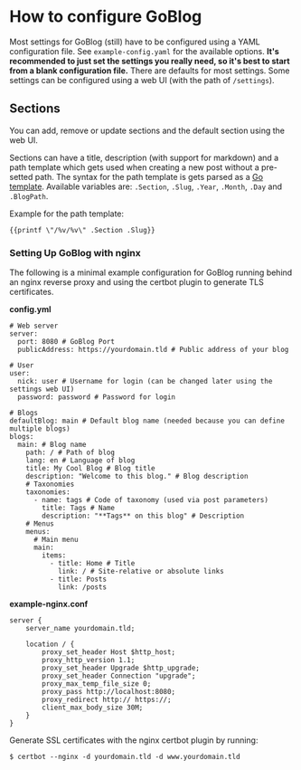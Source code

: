 # How to configure GoBlog

Most settings for GoBlog (still) have to be configured using a YAML configuration file. See `example-config.yaml` for the available options. **It's recommended to just set the settings you really need, so it's best to start from a blank configuration file.** There are defaults for most settings. Some settings can be configured using a web UI (with the path of `/settings`).

## Sections

You can add, remove or update sections and the default section using the web UI.

Sections can have a title, description (with support for markdown) and a path template which gets used when creating a new post without a pre-setted path. The syntax for the path template is gets parsed as a [Go template](https://pkg.go.dev/text/template#pkg-overview). Available variables are: `.Section`, `.Slug`, `.Year`, `.Month`, `.Day` and `.BlogPath`.

Example for the path template:

```
{{printf \"/%v/%v\" .Section .Slug}}
```

### Setting Up GoBlog with nginx

The following is a minimal example configuration for GoBlog running behind an nginx reverse proxy and using the certbot plugin to generate TLS certificates.

**config.yml**

```text-plain
# Web server
server:
  port: 8080 # GoBlog Port
  publicAddress: https://yourdomain.tld # Public address of your blog
  
# User
user:
  nick: user # Username for login (can be changed later using the settings web UI)
  password: password # Password for login

# Blogs
defaultBlog: main # Default blog name (needed because you can define multiple blogs)
blogs:
  main: # Blog name
    path: / # Path of blog
    lang: en # Language of blog
    title: My Cool Blog # Blog title
    description: "Welcome to this blog." # Blog description
    # Taxonomies
    taxonomies:
      - name: tags # Code of taxonomy (used via post parameters)
        title: Tags # Name
        description: "**Tags** on this blog" # Description
    # Menus
    menus:
      # Main menu
      main:
        items:
          - title: Home # Title
            link: / # Site-relative or absolute links
          - title: Posts
            link: /posts
```

**example-nginx.conf**

```text-plain
server {
    server_name yourdomain.tld;

    location / {
        proxy_set_header Host $http_host;
        proxy_http_version 1.1;
        proxy_set_header Upgrade $http_upgrade;
        proxy_set_header Connection "upgrade";
        proxy_max_temp_file_size 0;
        proxy_pass http://localhost:8080;
        proxy_redirect http:// https://;
        client_max_body_size 30M;
    }
}    
```

Generate SSL certificates with the nginx certbot plugin by running:

```text-plain
$ certbot --nginx -d yourdomain.tld -d www.yourdomain.tld
```